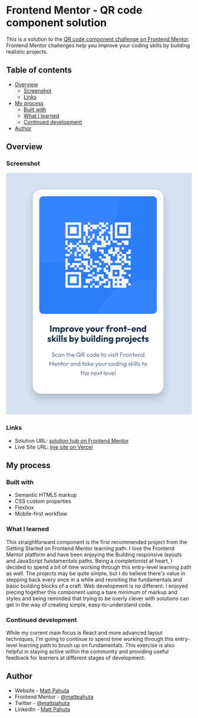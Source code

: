 # Frontend Mentor - QR code component solution

This is a solution to the [QR code component challenge on Frontend Mentor](https://www.frontendmentor.io/challenges/qr-code-component-iux_sIO_H). Frontend Mentor challenges help you improve your coding skills by building realistic projects. 

## Table of contents

- [Overview](#overview)
  - [Screenshot](#screenshot)
  - [Links](#links)
- [My process](#my-process)
  - [Built with](#built-with)
  - [What I learned](#what-i-learned)
  - [Continued development](#continued-development)
- [Author](#author)


## Overview

### Screenshot

![](./project-ss.png)

### Links

- Solution URL: [solution hub on Frontend Mentor](https://www.frontendmentor.io/solutions/qr-code-component-using-flexbox-DdFHdwLO0U)
- Live Site URL: [live site on Vercel](https://qr-code-component-eight-sandy.vercel.app/)

## My process

### Built with

- Semantic HTML5 markup
- CSS custom properties
- Flexbox
- Mobile-first workflow


### What I learned

This straightforward component is the first recommended project from the Getting Started on Frontend Mentor learning path. I love the Frontend Mentor platform and have been enjoying the Building responsive layouts and JavaScript fundamentals paths. Being a completionist at heart, I decided to spend a bit of time working through this entry-level learning path as well. The projects may be quite simple, but I do believe there's value in stepping back every once in a while and revisiting the fundamentals and basic building blocks of a craft. Web development is no different. I enjoyed piecing together this component using a bare minimum of markup and styles and being reminded that trying to be overly clever with solutions can get in the way of creating simple, easy-to-understand code. 


### Continued development

While my current main focus is React and more advanced layout techniques, I'm going to continue to spend time working through this entry-level learning path to brush up on fundamentals. This exercise is also helpful in staying active within the community and providing useful feedback for learners at different stages of development.

## Author

- Website - [Matt Pahuta](https://www.mattpahuta.com)
- Frontend Mentor - [@mattpahuta](https://www.frontendmentor.io/profile/MattPahuta)
- Twitter - [@mattpahuta](https://www.twitter.com/MattPahuta)
- LinkedIn - [Matt Pahuta](www.linkedin.com/in/mattpahuta)

